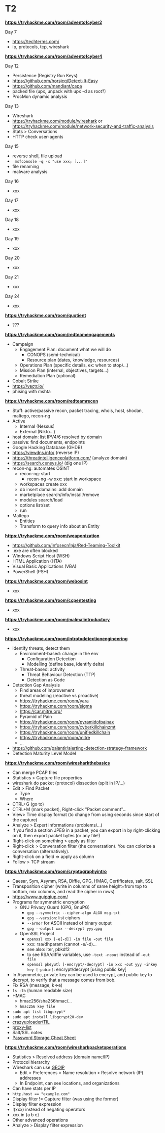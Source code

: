# T2

**https://tryhackme.com/room/adventofcyber2**

Day 7

* https://techterms.com/
* ip, protocols, tcp, wireshark

**https://tryhackme.com/room/adventofcyber4**

Day 12

* Persistence (Registry Run Keys)
* https://github.com/horsicq/Detect-It-Easy
* https://github.com/mandiant/capa
* packed file (upx, unpack with upx -d as root?)
* ProcMon dynamic analysis

Day 13

* Wireshark
* https://tryhackme.com/module/wireshark or https://tryhackme.com/module/network-security-and-traffic-analysis
* Stats > Conversations
* HTTP check user-agents

Day 15

* reverse shell, file upload
* ` msfconsole -q -x "use xxx; [...]"`
* file renaming
* malware analysis

Day 16

* xxx

Day 17

* xxx

Day 18

* xxx

Day 19

* xxx

Day 20

* xxx

Day 21

* xxx

Day 24

* xxx

**https://tryhackme.com/room/quotient**

* ???

**https://tryhackme.com/room/redteamengagements**

* Campaign
  * Engagement Plan: document what we will do
    * CONOPS (semi-technical)
    * Resource plan (dates, knowledge, resources)
  * Operations Plan (specific details, ex: when to stop/...)
  * Mission Plan (internal, objectives, targets...)
  * Remediation Plan (optional)
* Cobalt Strike
* https://vectr.io/
* phising with mshta

**https://tryhackme.com/room/redteamrecon**

* Stuff: active/passive recon, packet tracing, whois, host, shodan, maltego, recon-ng
* Active
  * Internal (Nessus)
  * External (Nikto...)
* host domain: list IPV4/6 resolved by domain
* passive: find documents, endpoints
* Google Hacking Database (GHDB)
* https://viewdns.info/ (reverse IP)
* https://threatintelligenceplatform.com/ (analyze domain)
* https://search.censys.io/ (dig one IP)
* recon-ng: automates OSINT
  * recon-ng: start
    * recon-ng -w xxx: start in workspace
  * workspaces create xxx
  * db insert domains: add domain
  * marketplace search/info/install/remove
  * modules search/load
  * options list/set
  * run
* Maltego
  * Entities
  * Transform to query info about an Entity

**https://tryhackme.com/room/weaponization**

* https://github.com/infosecn1nja/Red-Teaming-Toolkit
* .exe are often blocked
* Windows Script Host (WSH)
* HTML Application (HTA)
* Visual Basic Applications (VBA)
* PowerShell (PSH)

**https://tryhackme.com/room/webosint**

* xxx

**https://tryhackme.com/room/ccpentesting**

* xxx

**https://tryhackme.com/room/malmalintroductory**

* xxx

**https://tryhackme.com/room/introtodetectionengineering**

* identify threats, detect them
  * Environment-based: change in the env
    * Configuration Detection
    * Modelling (define base, identify delta)
  * Threat-based: activity
    * Threat Behaviour Detection (TTP)
    * Detection as Code
* Detection Gap Analysis
  * Find areas of improvement
  * threat modeling (reactive vs proactive)
  * https://tryhackme.com/room/yara
  * https://tryhackme.com/room/sigma
  * https://car.mitre.org/
  * Pyramid of Pain
  * https://tryhackme.com/room/pyramidofpainax
  * https://tryhackme.com/room/cyberkillchainzmt
  * https://tryhackme.com/room/unifiedkillchain
  * https://tryhackme.com/room/mitre
  * ...
* https://github.com/palantir/alerting-detection-strategy-framework
* Detection Maturity Level Model

**https://tryhackme.com/room/wiresharkthebasics**

* Can merge PCAP files
* Statistics > Capture file properties
* wireshark do packet (protocol) dissection (split in IP/...)
* Edit > Find Packet
  * Type
  * Where
* CTRL+G (go to)
* CTRL+M (mark packet), Right-click "Packet comment"...
* View> Time display format (to change from using seconds since start of the capture)
* Analyze > Expert informations (problems/...)
* If you find a section JPEG in a packet, you can export in by right-clicking on it, then export packet bytes (or any file!)
* Right-click on something > apply as filter
* Right-click > Conversation filter (the conversation). You can colorize a conversation (alternatively).
* Right-click on a field => apply as column
* Follow > TCP stream

**https://tryhackme.com/room/cryptographyintro**

* Caesar, Sym, Asymm, RSA, Diffie, GPG, HMAC, Certificates, salt, SSL
* Transposition cipher (write in columns of same height=from top to bottom, mix columns, and read the cipher in rows)
* https://www.quipqiup.com/
* Programs for symmetric encryption
  * GNU Privacy Guard (GPG, GnuPG)
    * `gpg --symmetric --cipher-algo ALGO msg.txt`
    * `gpg --version`: list ciphers
    * `--armor` for ASCII instead of binary output
    * `gpg --output xxx --decrypt yyy.gpg`
  * OpenSSL Project
    * `openssl xxx [-e[-d]] -in file -out file`
    * xxx: rsa/dhparam (cannot -e/-d)...
    * see also: iter, pbkdf2
    * to see RSA/diffie variables, use `-text -noout` instead of `-out file`
    * `openssl pkeyutl [-encrypt/-decrypt] -in xxx -out yyy -inkey key [-pubin]`: encrypt/decrypt [using public key]
* In Asymmetric, private key can be used to encrypt, and public key to decrypt, to verify that a message comes from bob.
* Fix RSA (message, k=>e)
* `ls -lh` (human readable size)
* HMAC
  * hmac256/sha256hmac/...
  * `hmac256 key file`
* `sudo apt list libgcrypt*`
* `sudo apt install libgcrypt20-dev`
* [crazyuploader/TIL](https://github.com/crazyuploader/TIL)
* [proxy-list](https://github.com/jetkai/proxy-list)
* Salt/SSL notes
* [Password Storage Cheat Sheet](https://cheatsheetseries.owasp.org/cheatsheets/Password_Storage_Cheat_Sheet.html)

**https://tryhackme.com/room/wiresharkpacketoperations**

* Statistics > Resolved address (domain name/IP)
* Protocol hierarchy
* Wireshark can use [GEOIP](https://wiki.wireshark.org/HowToUseGeoIP)
  * Edit > Preferences > Name resolution > Resolve network (IP) addresses
  * In Endpoint, can see locations, and organizations
* Can have stats per IP
* `http.host == "example.com"`
* Display filter != Capture filter (was using the former)
* Display filter expression
* !(xxx) instead of negating operators
* xxx in {a b c}
* Other advanced operations
* Analyze > Display filter expression